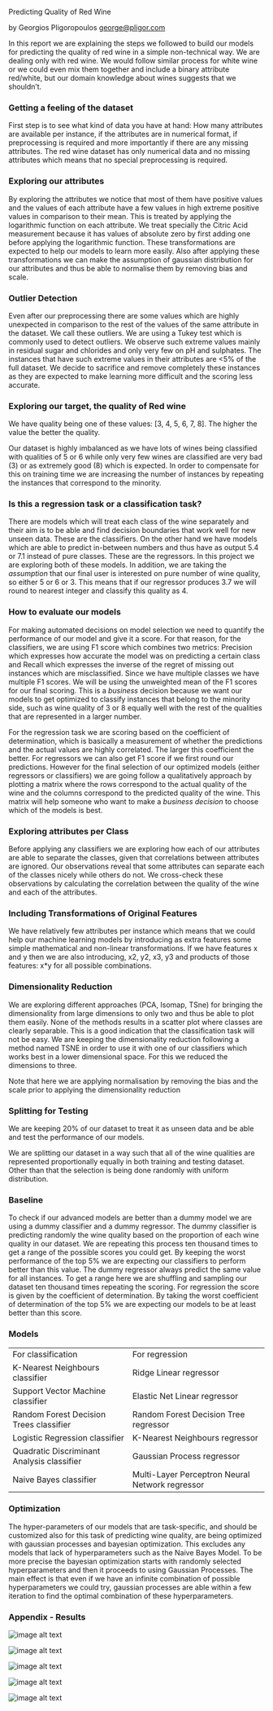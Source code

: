 Predicting Quality of Red Wine

by Georgios Pligoropoulos <george@pligor.com>

In this report we are explaining the steps we followed to build our models for predicting the quality of red wine in a simple non-technical way. We are dealing only with red wine. We would follow similar process for white wine or we could even mix them together and include a binary attribute red/white, but our domain knowledge about wines suggests that we shouldn’t.

### Getting a feeling of the dataset

First step is to see what kind of data you have at hand: How many attributes are available per instance, if the attributes are in numerical format, if preprocessing is required and more importantly if there are any missing attributes. The red wine dataset has only numerical data and no missing attributes which means that no special preprocessing is required.

### Exploring our attributes

By exploring the attributes we notice that most of them have positive values and the values of each attribute have a few values in high extreme positive values in comparison to their mean. This is treated by applying the logarithmic function on each attribute. We treat specially the Citric Acid measurement because it has values of absolute zero by first adding one before applying the logarithmic function. These transformations are expected to help our models to learn more easily. Also after applying these transformations we can make the assumption of gaussian distribution for our attributes and thus be able to normalise them by removing bias and scale.

### Outlier Detection

Even after our preprocessing there are some values which are highly unexpected in comparison to the rest of the values of the same attribute in the dataset. We call these outliers. We are using a Tukey test which is commonly used to detect outliers. We observe such extreme values mainly in residual sugar and chlorides and only very few on pH and sulphates. The instances that have such extreme values in their attributes are <5% of the full dataset. We decide to sacrifice and remove completely these instances as they are expected to make learning more difficult and the scoring less accurate.

### Exploring our target, the quality of Red wine

We have quality being one of these values: [3, 4, 5, 6, 7, 8]. The higher the value the better the quality.

Our dataset is highly imbalanced as we have lots of wines being classified with qualities of 5 or 6 while only very few wines are classified are very bad (3) or as extremely good (8) which is expected. In order to compensate for this on training time we are increasing the number of instances by repeating the instances that correspond to the minority.

### Is this a regression task or a classification task?

There are models which will treat each class of the wine separately and their aim is to be able and find decision boundaries that work well for new unseen data. These are the classifiers. On the other hand we have models which are able to predict in-between numbers and thus have as output 5.4 or 7.1 instead of pure classes. These are the regressors. In this project we are exploring both of these models. In addition, we are taking the *assumption* that our final user is interested on pure number of wine quality, so either 5 or 6 or 3. This means that if our regressor produces 3.7 we will round to nearest integer and classify this quality as 4.

### How to evaluate our models

For making automated decisions on model selection we need to quantify the performance of our model and give it a score. For that reason, for the classifiers, we are using F1 score which combines two metrics: Precision which expresses how accurate the model was on predicting a certain class and Recall which expresses the inverse of the regret of missing out instances which are misclassified. Since we have multiple classes we have multiple F1 scores. We will be using the unweighted mean of the F1 scores for our final scoring. This is a *business* decision because we want our models to get optimized to classify instances that belong to the minority side, such as wine quality of 3 or 8 equally well with the rest of the qualities that are represented in a larger number.

For the regression task we are scoring based on the coefficient of determination, which is basically a measurement of whether the predictions and the actual values are highly correlated. The larger this coefficient the better. For regressors we can also get F1 score if we first round our predictions. However for the final selection of our optimized models (either regressors or classifiers) we are going follow a qualitatively approach by plotting a matrix where the rows correspond to the actual quality of the wine and the columns correspond to the predicted quality of the wine. This matrix will help someone who want to make a *business decision* to choose which of the models is best.

### Exploring attributes per Class

Before applying any classifiers we are exploring how each of our attributes are able to separate the classes, given that correlations between attributes are ignored. Our observations reveal that some attributes can separate each of the classes nicely while others do not. We cross-check these observations by calculating the correlation between the quality of the wine and each of the attributes.

### Including Transformations of Original Features

We have relatively few attributes per instance which means that we could help our machine learning models by introducing as extra features some simple mathematical and non-linear transformations. If we have features x and y then we are also introducing, x2, y2, x3, y3 and products of those features: x*y for all possible combinations.

### Dimensionality Reduction

We are exploring different approaches (PCA, Isomap, TSne) for bringing the dimensionality from large dimensions to only two and thus be able to plot them easily. None of the methods results in a scatter plot where classes are clearly separable. This is a good indication that the classification task will not be easy. We are keeping the dimensionality reduction following a method named TSNE in order to use it with one of our classifiers which works best in a lower dimensional space. For this we reduced the dimensions to three.

Note that here we are applying normalisation by removing the bias and the scale prior to applying the dimensionality reduction

### Splitting for Testing

We are keeping 20% of our dataset to treat it as unseen data and be able and test the performance of our models.

We are splitting our dataset in a way such that all of the wine qualities are represented proportionally equally in both training and testing dataset. Other than that the selection is being done randomly with uniform distribution.

### Baseline

To check if our advanced models are better than a dummy model we are using a dummy classifier and a dummy regressor. The dummy classifier is predicting randomly the wine quality based on the proportion of each wine quality in our dataset. We are repeating this process ten thousand times to get a range of the possible scores you could get. By keeping the worst performance of the top 5% we are expecting our classifiers to perform better than this value. The dummy regressor always predict the same value for all instances. To get a range here we are shuffling and sampling our dataset ten thousand times repeating the scoring. For regression the score is given by the coefficient of determination. By taking the worst coefficient of determination of the top 5% we are expecting our models to be at least better than this score.

### Models

<table>
  <tr>
    <td>For classification</td>
    <td>For regression</td>
  </tr>
  <tr>
    <td>K-Nearest Neighbours classifier</td>
    <td>Ridge Linear regressor</td>
  </tr>
  <tr>
    <td>Support Vector Machine classifier</td>
    <td>Elastic Net Linear regressor</td>
  </tr>
  <tr>
    <td>Random Forest Decision Trees classifier</td>
    <td>Random Forest Decision Tree regressor</td>
  </tr>
  <tr>
    <td>Logistic Regression classifier</td>
    <td>K-Nearest Neighbours regressor</td>
  </tr>
  <tr>
    <td>Quadratic Discriminant Analysis classifier</td>
    <td>Gaussian Process regressor</td>
  </tr>
  <tr>
    <td>Naive Bayes classifier</td>
    <td>Multi-Layer Perceptron Neural Network regressor</td>
  </tr>
</table>


### Optimization

The hyper-parameters of our models that are task-specific, and should be customized also for this task of predicting wine quality, are being optimized with gaussian processes and bayesian optimization. This excludes any models that lack of hyperparameters such as the Naive Bayes Model. To be more precise the bayesian optimization starts with randomly selected hyperparameters and then it proceeds to using Gaussian Processes. The main effect is that even if we have an infinite combination of possible hyperparameters we could try, gaussian processes are able within a few iteration to find the optimal combination of these hyperparameters.

### Appendix - Results

![image alt text](image_0.png)

![image alt text](image_1.png)

![image alt text](image_2.png)

![image alt text](image_3.png)

![image alt text](image_4.png)

